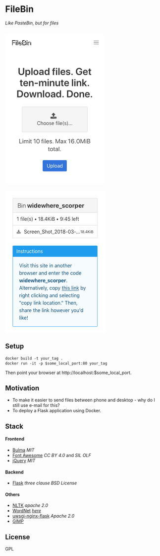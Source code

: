 # FileBin

*Like PasteBin, but for files*

![main](screenshots/main.png?raw=true)
---
![main](screenshots/bin.png?raw=true)

## Setup

```
docker build -t your_tag .
docker run -it -p $some_local_port:80 your_tag
```

Then point your browser at http://localhost:$some_local_port.

## Motivation

- To make it easier to send files between phone and desktop - why do I still use e-mail for this?
- To deploy a Flask application using Docker.

## Stack

#### Frontend

- [Bulma](https://bulma.io/) _MIT_
- [Font Awesome](https://fontawesome.com/v4.7.0/) _CC BY 4.0_ and _SIL OLF_
- [jQuery](https://jquery.com/) _MIT_

#### Backend

- [Flask](http://flask.pocoo.org/) _three clause BSD License_

#### Others

- [NLTK](https://www.nltk.org/) _apache 2.0_
- [WordNet](https://wordnet.princeton.edu/) _[here](https://wordnet.princeton.edu/license-and-commercial-use)_
- [uwsgi-nginx-flask](https://github.com/tiangolo/uwsgi-nginx-flask-docker]) _Apache 2.0_
- [GIMP](https://www.gimp.org/)

## License

GPL

